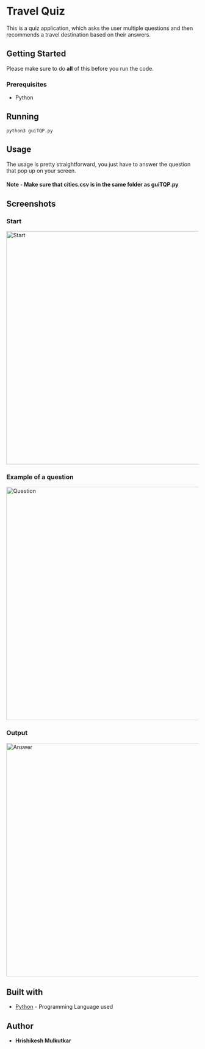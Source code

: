 # Travel Quiz

This is a quiz application, which asks the user multiple questions and then recommends a travel destination based on their answers.

## Getting Started

Please make sure to do **all** of this before you run the code.

### Prerequisites

* Python 

## Running 

```
python3 guiTQP.py
```

## Usage

The usage is pretty straightforward, you just have to answer the question that pop up on your screen.

#### Note - Make sure that cities.csv is in the same folder as guiTQP.py

## Screenshots

### Start

<img width="612" alt="Start" src="https://user-images.githubusercontent.com/51927760/86601706-45dd2100-bfbf-11ea-82f0-f7c58250eeca.png">

### Example of a question

<img width="612" alt="Question" src="https://user-images.githubusercontent.com/51927760/86601726-4e355c00-bfbf-11ea-8579-c452159541cf.png">

### Output

<img width="612" alt="Answer" src="https://user-images.githubusercontent.com/51927760/86601747-55f50080-bfbf-11ea-9644-19bad071c021.png">

## Built with

* [Python](https://www.python.org/) - Programming Language used

## Author

* **Hrishikesh Mulkutkar**
